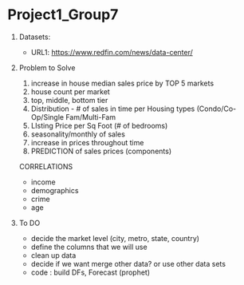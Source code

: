 # Project1_Group7

1. Datasets:
   - URL1: https://www.redfin.com/news/data-center/ 
  
2. Problem to Solve
      1. increase in house median sales price by TOP 5 markets
      2. house count per market
      3. top, middle, bottom tier
      4. Distribution - # of sales in time per Housing types (Condo/Co-Op/Single Fam/Multi-Fam
      5. LIsting Price per Sq Foot (# of bedrooms)
      6. seasonality/monthly of sales 
      7. increase in prices throughout time
      8. PREDICTION of sales prices (components)

      CORRELATIONS
      - income 
      - demographics 
      - crime
      - age

3. To DO
   - decide the market level (city, metro, state, country)
   - define the columns that we will use
   - clean up data
   - decide if we want merge other data? or use other data sets
   - code : build DFs, Forecast (prophet)
   
